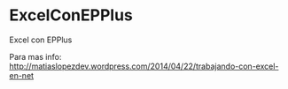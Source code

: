 ExcelConEPPlus
==============

Excel con EPPlus

Para mas info: http://matiaslopezdev.wordpress.com/2014/04/22/trabajando-con-excel-en-net
